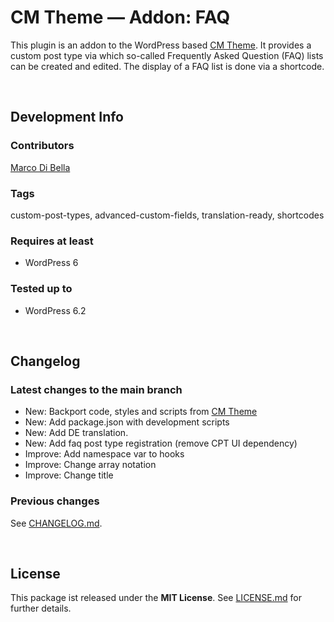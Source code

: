 #  CM Theme &mdash; Addon: FAQ
This plugin is an addon to the WordPress based [CM Theme](https://github.com/mdibella-dev/cm).
It provides a custom post type via which so-called Frequently Asked Question (FAQ) lists can be created and edited.
The display of a FAQ list is done via a shortcode.

<br>

## Development Info

### Contributors
[Marco Di Bella ](https://github.com/mdibella-dev)

### Tags
custom-post-types, advanced-custom-fields, translation-ready, shortcodes

### Requires at least

* WordPress 6

### Tested up to

* WordPress 6.2

<br>

## Changelog

### Latest changes to the main branch

* New: Backport code, styles and scripts from [CM Theme](https://github.com/mdibella-dev/cm)
* New: Add package.json with development scripts
* New: Add DE translation.
* New: Add faq post type registration (remove CPT UI dependency)
* Improve: Add namespace var to hooks
* Improve: Change array notation
* Improve: Change title

### Previous changes

See [CHANGELOG.md](https://github.com/mdibella-dev/cm-theme-addon-faq/blob/main/CHANGELOG.md).

<br>

## License

This package ist released under the **MIT License**. See [LICENSE.md](https://github.com/mdibella-dev/cm-theme-addon-faq/blob/main/LICENSE.md) for further details.
